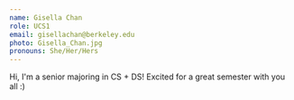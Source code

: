 ```yaml
---
name: Gisella Chan
role: UCS1
email: gisellachan@berkeley.edu
photo: Gisella_Chan.jpg
pronouns: She/Her/Hers
---
```

Hi, I'm a senior majoring in CS + DS! Excited for a great semester with you all :)